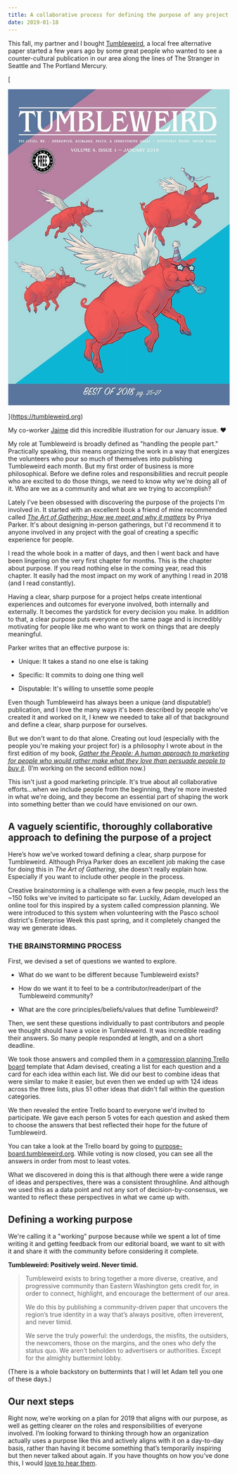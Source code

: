 ```yaml
---
title: A collaborative process for defining the purpose of any project
date: 2019-01-18
---
```

This fall, my partner and I bought [Tumbleweird](http://tumbleweird.org/), a local free alternative paper started a few years ago by some great people who wanted to see a counter-cultural publication in our area along the lines of The Stranger in Seattle and The Portland Mercury.

[

![My co-worker  Jaime  did this incredible illustration for our January issue. ♥️](03f16-vol4_iss1_web-cover-1.jpg)

](https://tumbleweird.org)

My co-worker [Jaime](https://www.drawnbyjaime.com) did this incredible illustration for our January issue. ♥️

My role at Tumbleweird is broadly defined as "handling the people part." Practically speaking, this means organizing the work in a way that energizes the volunteers who pour so much of themselves into publishing Tumbleweird each month. But my first order of business is more philosophical. Before we define roles and responsibilities and recruit people who are excited to do those things, we need to know why we're doing all of it. Who are we as a community and what are we trying to accomplish?

Lately I've been obsessed with discovering the purpose of the projects I'm involved in. It started with an excellent book a friend of mine recommended called *[The Art of Gathering: How we meet and why it matters](http://www.advunderground.com/inventory/801393.php)* by Priya Parker. It's about designing in-person gatherings, but I'd recommend it to anyone involved in any project with the goal of creating a specific experience for people.

I read the whole book in a matter of days, and then I went back and have been lingering on the very first chapter for months. This is the chapter about purpose. If you read nothing else in the coming year, read this chapter. It easily had the most impact on my work of anything I read in 2018 (and I read constantly).

Having a clear, sharp purpose for a project helps create intentional experiences and outcomes for everyone involved, both internally and externally. It becomes the yardstick for every decision you make. In addition to that, a clear purpose puts everyone on the same page and is incredibly motivating for people like me who want to work on things that are deeply meaningful.

Parker writes that an effective purpose is:

* Unique: It takes a stand no one else is taking
    
* Specific: It commits to doing one thing well
    
* Disputable: It's willing to unsettle some people
    

Even though Tumbleweird has always been a unique (and disputable!) publication, and I love the many ways it's been described by people who've created it and worked on it, I knew we needed to take all of that background and define a clear, sharp purpose for ourselves.

But we don't want to do that alone. Creating out loud (especially with the people you're making your project for) is a philosophy I wrote about in the first edition of my book, *[Gather the People: A human approach to marketing for people who would rather make what they love than persuade people to buy it](https://tumbleweird.org/what-is-the-purpose-of-tumbleweird-inquiring-minds-want-to-know/gatherthepeople.com)*. (I’m working on the second edition now.)

This isn't just a good marketing principle. It's true about all collaborative efforts...when we include people from the beginning, they're more invested in what we're doing, and they become an essential part of shaping the work into something better than we could have envisioned on our own.

## A vaguely scientific, thoroughly collaborative approach to defining the purpose of a project

Here’s how we’ve worked toward defining a clear, sharp purpose for Tumbleweird. Although Priya Parker does an excellent job making the case for doing this in *The Art of Gathering*, she doesn't really explain how. Especially if you want to include other people in the process.

Creative brainstorming is a challenge with even a few people, much less the ~150 folks we've invited to participate so far. Luckily, Adam developed an online tool for this inspired by a system called compression planning. We were introduced to this system when volunteering with the Pasco school district's Enterprise Week this past spring, and it completely changed the way we generate ideas.

### THE BRAINSTORMING PROCESS

First, we devised a set of questions we wanted to explore.

* What do we want to be different because Tumbleweird exists?
    
* How do we want it to feel to be a contributor/reader/part of the Tumbleweird community?
    
* What are the core principles/beliefs/values that define Tumbleweird?
    

Then, we sent these questions individually to past contributors and people we thought should have a voice in Tumbleweird. It was incredible reading their answers. So many people responded at length, and on a short deadline.

We took those answers and compiled them in a [compression planning Trello board](http://purpose-board.tumbleweird.org/) template that Adam devised, creating a list for each question and a card for each idea within each list. We did our best to combine ideas that were similar to make it easier, but even then we ended up with 124 ideas across the three lists, plus 51 other ideas that didn't fall within the question categories.

We then revealed the entire Trello board to everyone we'd invited to participate. We gave each person 5 votes for each question and asked them to choose the answers that best reflected their hope for the future of Tumbleweird.

You can take a look at the Trello board by going to [purpose-board.tumbleweird.org](http://purpose-board.tumbleweird.org/). While voting is now closed, you can see all the answers in order from most to least votes.

What we discovered in doing this is that although there were a wide range of ideas and perspectives, there was a consistent throughline. And although we used this as a data point and not any sort of decision-by-consensus, we wanted to reflect these perspectives in what we came up with.

## Defining a working purpose

We're calling it a "working" purpose because while we spent a lot of time writing it and getting feedback from our editorial board, we want to sit with it and share it with the community before considering it complete.

**Tumbleweird: Positively weird. Never timid.**

> Tumbleweird exists to bring together a more diverse, creative, and progressive community than Eastern Washington gets credit for, in order to connect, highlight, and encourage the betterment of our area.
>
> We do this by publishing a community-driven paper that uncovers the region’s true identity in a way that’s always positive, often irreverent, and never timid.
>
> We serve the truly powerful: the underdogs, the misfits, the outsiders, the newcomers, those on the margins, and the ones who defy the status quo. We aren’t beholden to advertisers or authorities. Except for the almighty buttermint lobby.

(There is a whole backstory on buttermints that I will let Adam tell you one of these days.)

## Our next steps

Right now, we’re working on a plan for 2019 that aligns with our purpose, as well as getting clearer on the roles and responsibilities of everyone involved. I’m looking forward to thinking through how an organization actually uses a purpose like this and actively aligns with it on a day-to-day basis, rather than having it become something that’s temporarily inspiring but then never talked about again. If you have thoughts on how you’ve done this, I would [love to hear them](mailto:sarah@tumbleweird.org).